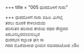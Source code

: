 +++
title = "005 ಧುರದೊಳಗೆ ಗುರು"

+++
ಧುರದೊಳಗೆ ಗುರು ವಹಿಲ ಮಿಗಲೈ  
ತರಲು ದೂರಕೆ ಕೇಳಲಾದುದು  
ಹರಿಸುತನ ಹರಿನಾದ ತೇಜಿಯ ರಥದ ರೌದ್ರರವ  
ತಿರುವಿನಬ್ಬರವಂಬಿನುಬ್ಬರ  
ಧುರರಭಸ ಕಲ್ಪಾಂತ ಘನ ಸಾ  
ಗರದ ಮೊರೆವಾಳಾಪ ಭೀಮನ ಸಮರದಾಟೋಪ     ॥5॥